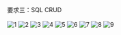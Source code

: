 要求三：SQL CRUD
<br/><br/>
![1](https://github.com/thisiswennie/wehelp/assets/136351125/1121a463-d631-45e3-9b10-0e4a9f89209a)
![2](https://github.com/thisiswennie/wehelp/assets/136351125/5bc496e4-360d-41c5-8f06-a320d3b78430)
![3](https://github.com/thisiswennie/wehelp/assets/136351125/aeaaddb1-444b-4e8b-99cc-31005d7f7969)
![4](https://github.com/thisiswennie/wehelp/assets/136351125/1ea6c634-f4e2-41da-b268-bb33bad6f762)
![5](https://github.com/thisiswennie/wehelp/assets/136351125/fb72ce3f-48b1-4d6b-b36e-ad157af81e54)
![6](https://github.com/thisiswennie/wehelp/assets/136351125/24591d8c-79d2-4d06-aeb2-b4b46d8c343e)
![7](https://github.com/thisiswennie/wehelp/assets/136351125/e8eae3d1-1d3d-4313-88f5-d9a59fcf8914)
![8](https://github.com/thisiswennie/wehelp/assets/136351125/06b16095-e06b-4562-8ff1-93dbe45ccff0)
![9](https://github.com/thisiswennie/wehelp/assets/136351125/2468b119-57ea-4613-9a2d-30b0e17c7921)


